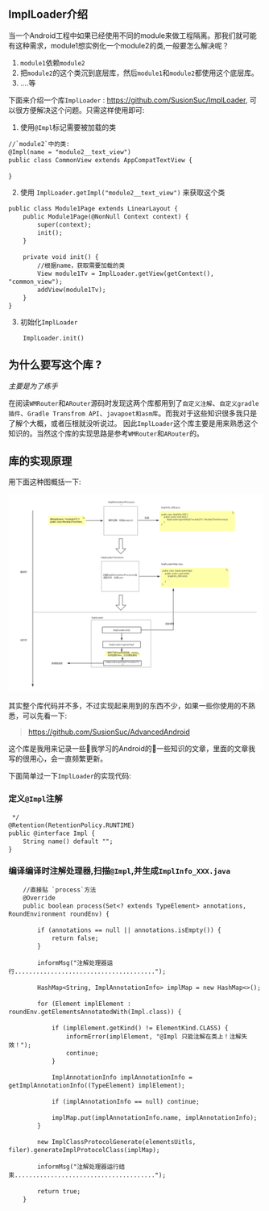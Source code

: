 
## ImplLoader介绍

当一个Android工程中如果已经使用不同的module来做工程隔离。那我们就可能有这种需求，module1想实例化一个module2的类,一般要怎么解决呢？

1. `module1`依赖`module2`
2. 把`module2`的这个类沉到底层库，然后`module1`和`module2`都使用这个底层库。
3. ....等


下面来介绍一个库`ImplLoader` : https://github.com/SusionSuc/ImplLoader, 可以很方便解决这个问题。只需这样使用即可:

1. 使用`@Impl`标记需要被加载的类
```
//`module2`中的类:
@Impl(name = "module2__text_view")
public class CommonView extends AppCompatTextView {

}
```

2. 使用 `ImplLoader.getImpl("module2__text_view")` 来获取这个类
```
public class Module1Page extends LinearLayout {
    public Module1Page(@NonNull Context context) {
        super(context);
        init();
    }

    private void init() {
        //根据name，获取需要加载的类
        View module1Tv = ImplLoader.getView(getContext(), "common_view");
        addView(module1Tv);
    }
}
```

3. 初始化`ImplLoader`
```
    ImplLoader.init()
```

## 为什么要写这个库 ?

*主要是为了练手* 

在阅读`WMRouter`和`ARouter`源码时发现这两个库都用到了`自定义注解`、`自定义gradle插件`、`Gradle Transfrom API`、`javapoet和asm库`。而我对于这些知识很多我只是了解个大概，或者压根就没听说过。
因此`ImplLoader`这个库主要是用来熟悉这个知识的。当然这个库的实现思路是参考`WMRouter`和`ARouter`的。

## 库的实现原理

用下面这种图概括一下: 

![](./picture/ImplLoader实现原理.png)

其实整个库代码并不多，不过实现起来用到的东西不少，如果一些你使用的不熟悉，可以先看一下:

>https://github.com/SusionSuc/AdvancedAndroid

这个库是我用来记录一些我学习的Android的一些知识的文章，里面的文章我写的很用心，会一直频繁更新。


下面简单过一下`ImplLoader`的实现代码:

### 定义`@Impl`注解

```
 */
@Retention(RetentionPolicy.RUNTIME)
public @interface Impl {
    String name() default "";
}
```

### 编译编译时注解处理器,扫描`@Impl`,并生成`ImplInfo_XXX.java`

```
    //直接贴 `process`方法
    @Override
    public boolean process(Set<? extends TypeElement> annotations, RoundEnvironment roundEnv) {

        if (annotations == null || annotations.isEmpty()) {
            return false;
        }

        informMsg("注解处理器运行.......................................");

        HashMap<String, ImplAnnotationInfo> implMap = new HashMap<>();

        for (Element implElement : roundEnv.getElementsAnnotatedWith(Impl.class)) {

            if (implElement.getKind() != ElementKind.CLASS) {
                informError(implElement, "@Impl 只能注解在类上！注解失效！");
                continue;
            }

            ImplAnnotationInfo implAnnotationInfo = getImplAnnotationInfo((TypeElement) implElement);

            if (implAnnotationInfo == null) continue;

            implMap.put(implAnnotationInfo.name, implAnnotationInfo);
        }

        new ImplClassProtocolGenerate(elementsUitls, filer).generateImplProtocolClass(implMap);

        informMsg("注解处理器运行结束.......................................");

        return true;
    }
```

